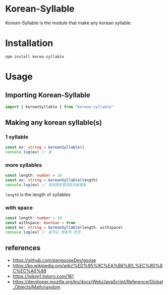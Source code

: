 # Korean-Syllable

Korean-Syllable is the module that make any korean syllable.

# Installation

```shell
npm install korea-syllable
```

# Usage

## Importing Korean-Syllable

```js
import { koreanSyllable } from "korean-syllable"
```

## Making any korean syllable(s)

### 1 syllable

```ts
const ex: string = koreanSyllable()
console.log(ex) // 촒
```

### more syllables

```ts
const length: number = 10
const ex: string = koreanSyllable(length)
console.log(ex) // 줩뇅쳱펻뻘껨즰쌍쉁뺼죓
```

`length` is the length of syllables

### with space

```ts
const length: number = 10
const withspace: boolean = true
const ex: string = koreanSyllable(length, withspace)
console.log(ex) // 둎찍굍 뺍푡롁 쯚럔
```

## references

- https://github.com/pengooseDev/goose
- https://ko.wikipedia.org/wiki/%ED%95%9C%EA%B8%80_%EC%9D%8C%EC%A0%88
- https://jsikim1.tistory.com/161
- https://developer.mozilla.org/ko/docs/Web/JavaScript/Reference/Global_Objects/Math/random
